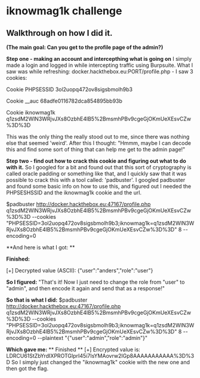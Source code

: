 # iknowmag1k challenge
## Walkthrough on how I did it.

**(The main goal: Can you get to the profile page of the admin?)**

**Step one - making an account and intercepthing what is going on**
I simply made a login and logged in while intercepting traffic using Burpsuite.
What I saw was while refreshing: docker.hackthebox.eu:PORT/profile.php - I saw 3 cookies:


Cookie	PHPSESSID	3ol2uopq472ov8sigsbmolh9b3


Cookie	__auc	68adfe0116782dca854895bb93b


Cookie	iknowmag1k	q1zsdM2WlN3WRjvJXs8OzbhE4lB5%2BmsmhPBv9cgeGjOKmUeXEsvCZw%3D%3D


This was the only thing the really stood out to me, since there was nothing else that seemed 'weird'.
After this I thought: "Hmmm, maybe I can decode this and find some sort of thing that can help me get to the admin page!"

**Step two - find out how to crack this cookie and figuring out what to do with it.**
So I googled for a bit and found out that this sort of cryptography is called oracle padding or something like that, and I quickly saw that it was possible to crack this with a tool called: 'padbuster'.
I googled padbuster and found some basic info on how to use this, and figured out I needed the PHPSESHSSID and the iknowmag1k cookie and the url.

$padbuster http://docker.hackthebox.eu:47167/profile.php q1zsdM2WlN3WRjvJXs8OzbhE4lB5%2BmsmhPBv9cgeGjOKmUeXEsvCZw%3D%3D --cookies "PHPSESSID=3ol2uopq472ov8sigsbmolh9b3;iknowmag1k=q1zsdM2WlN3WRjvJXs8OzbhE4lB5%2BmsmhPBv9cgeGjOKmUeXEsvCZw%3D%3D" 8 --encoding=0


**And here is what I got: **


**Finished:**

[+] Decrypted value (ASCII): {"user":"anders","role":"user"}


**So I figured:** "That's it! Now I just need to change the role from "user" to "admin", and then encode it again and send that as a response!"


**So that is what I did:**
$padbuster http://docker.hackthebox.eu:47167/profile.php q1zsdM2WlN3WRjvJXs8OzbhE4lB5%2BmsmhPBv9cgeGjOKmUeXEsvCZw%3D%3D --cookies "PHPSESSID=3ol2uopq472ov8sigsbmolh9b3;iknowmag1k=q1zsdM2WlN3WRjvJXs8OzbhE4lB5%2BmsmhPBv9cgeGjOKmUeXEsvCZw%3D%3D" 8 --encoding=0 --plaintext "{\"user\":\"admin\",\"role\":\"admin\"}"


**Which gave me:**
** Finished **
[+] Encrypted value is: LDRCU61StZbYrdIXPROTGIprI45i7IsYMAovrw2IGp8AAAAAAAAAAA%3D%3D
So I simply just changed the "iknowmag1k" cookie with the new one and then got the flag.
